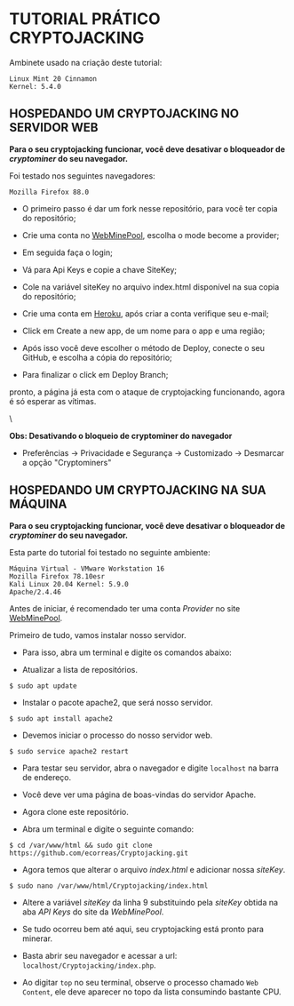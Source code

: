 # TUTORIAL PRÁTICO CRYPTOJACKING


Ambinete usado na criação deste tutorial:
```
Linux Mint 20 Cinnamon
Kernel: 5.4.0
```

## HOSPEDANDO UM CRYPTOJACKING NO SERVIDOR WEB

**Para o seu cryptojacking funcionar, você deve desativar o bloqueador de _cryptominer_ do seu navegador.**

Foi testado nos seguintes navegadores:
```
Mozilla Firefox 88.0
```

- O primeiro passo é dar um fork nesse repositório, para você ter copia do repositório;

- Crie uma conta no [WebMinePool](https://webminepool.com/), escolha o mode become a provider;

- Em seguida faça o login;

- Vá para Api Keys e copie a chave SiteKey;

- Cole na variável siteKey no arquivo index.html disponível na sua copia do repositório;

- Crie uma conta em [Heroku](https://www.heroku.com/), após criar a conta verifique seu e-mail;

- Click em Create a new app, de um nome para o app e uma região;

- Após isso você deve escolher o método de Deploy, conecte o seu GitHub, e escolha a cópia do repositório;

- Para finalizar o click em Deploy Branch;

pronto, a página já esta com o ataque de cryptojacking funcionando, agora é só esperar as vítimas.

\

**Obs: Desativando o bloqueio de cryptominer do navegador**
 
- Preferências -> Privacidade e Segurança -> Customizado -> Desmarcar a opção "Cryptominers"


## HOSPEDANDO UM CRYPTOJACKING NA SUA MÁQUINA

**Para o seu cryptojacking funcionar, você deve desativar o bloqueador de _cryptominer_ do seu navegador.**

Esta parte do tutorial foi testado no seguinte ambiente:

```
Máquina Virtual - VMware Workstation 16
Mozilla Firefox 78.10esr
Kali Linux 20.04 Kernel: 5.9.0
Apache/2.4.46
```

Antes de iniciar, é recomendado ter uma conta *Provider* no site [WebMinePool](https://webminepool.com/). 

Primeiro de tudo, vamos instalar nosso servidor.

- Para isso, abra um terminal e digite os comandos abaixo:

- Atualizar a lista de repositórios.

```
$ sudo apt update
```

- Instalar o pacote apache2, que será nosso servidor.

```
$ sudo apt install apache2
```

- Devemos iniciar o processo do nosso servidor web.

```
$ sudo service apache2 restart
```

- Para testar seu servidor, abra o navegador e digite `localhost` na barra de endereço.
- Você deve ver uma página de boas-vindas do servidor Apache.

- Agora clone este repositório.

- Abra um terminal e digite o seguinte comando:

```
$ cd /var/www/html && sudo git clone https://github.com/ecorreas/Cryptojacking.git

```

- Agora temos que alterar o arquivo *index.html* e adicionar nossa *siteKey*.

```
$ sudo nano /var/www/html/Cryptojacking/index.html
```

- Altere a variável *siteKey* da linha 9 substituindo pela *siteKey* obtida na aba *API Keys* do site da *WebMinePool*.

- Se tudo ocorreu bem até aqui, seu cryptojacking está pronto para minerar.
- Basta abrir seu navegador e acessar a url: `localhost/Cryptojacking/index.php`.
- Ao digitar ```top``` no seu terminal, observe o processo chamado `Web Content`, ele deve aparecer no topo da lista consumindo bastante CPU.
